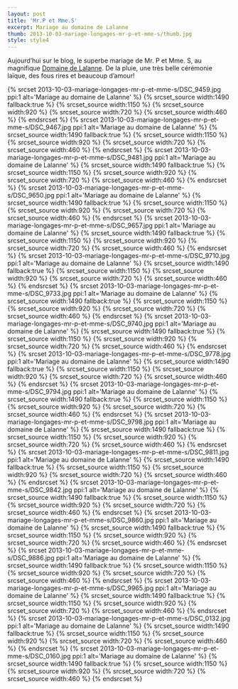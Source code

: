 ```yaml
---
layout: post
title: 'Mr.P et Mme.S'
excerpt: Mariage au domaine de Lalanne
thumb: 2013-10-03-mariage-longages-mr-p-et-mme-s/thumb.jpg
style: style4
---
```


Aujourd’hui sur le blog, le superbe mariage de Mr. P et Mme. S, au magnifique [Domaine de Lalanne](http://www.domaine-lalanne.com/). De la pluie, une très belle cérémonie laïque, 
des fous rires et beaucoup d’amour!

<span class="image fit">
{% srcset 2013-10-03-mariage-longages-mr-p-et-mme-s/DSC_9459.jpg ppi:1 alt='Mariage au domaine de Lalanne' %}
    {% srcset_source width:1490 fallback:true %} 
    {% srcset_source width:1150 %}
    {% srcset_source width:920 %}
    {% srcset_source width:720 %}
    {% srcset_source width:460 %}
{% endsrcset %}
</span>

<span class="image fit">
{% srcset 2013-10-03-mariage-longages-mr-p-et-mme-s/DSC_9467.jpg ppi:1 alt='Mariage au domaine de Lalanne' %}
    {% srcset_source width:1490 fallback:true %} 
    {% srcset_source width:1150 %}
    {% srcset_source width:920 %}
    {% srcset_source width:720 %}
    {% srcset_source width:460 %}
{% endsrcset %}
</span>

<span class="image fit">
{% srcset 2013-10-03-mariage-longages-mr-p-et-mme-s/DSC_9481.jpg ppi:1 alt='Mariage au domaine de Lalanne' %}
    {% srcset_source width:1490 fallback:true %} 
    {% srcset_source width:1150 %}
    {% srcset_source width:920 %}
    {% srcset_source width:720 %}
    {% srcset_source width:460 %}
{% endsrcset %}
</span>

<span class="image fit">
{% srcset 2013-10-03-mariage-longages-mr-p-et-mme-s/DSC_9650.jpg ppi:1 alt='Mariage au domaine de Lalanne' %}
    {% srcset_source width:1490 fallback:true %} 
    {% srcset_source width:1150 %}
    {% srcset_source width:920 %}
    {% srcset_source width:720 %}
    {% srcset_source width:460 %}
{% endsrcset %}
</span>

<span class="image fit">
{% srcset 2013-10-03-mariage-longages-mr-p-et-mme-s/DSC_9657.jpg ppi:1 alt='Mariage au domaine de Lalanne' %}
    {% srcset_source width:1490 fallback:true %} 
    {% srcset_source width:1150 %}
    {% srcset_source width:920 %}
    {% srcset_source width:720 %}
    {% srcset_source width:460 %}
{% endsrcset %}
</span>

<span class="image fit">
{% srcset 2013-10-03-mariage-longages-mr-p-et-mme-s/DSC_9710.jpg ppi:1 alt='Mariage au domaine de Lalanne' %}
    {% srcset_source width:1490 fallback:true %} 
    {% srcset_source width:1150 %}
    {% srcset_source width:920 %}
    {% srcset_source width:720 %}
    {% srcset_source width:460 %}
{% endsrcset %}
</span>

<span class="image fit">
{% srcset 2013-10-03-mariage-longages-mr-p-et-mme-s/DSC_9733.jpg ppi:1 alt='Mariage au domaine de Lalanne' %}
    {% srcset_source width:1490 fallback:true %} 
    {% srcset_source width:1150 %}
    {% srcset_source width:920 %}
    {% srcset_source width:720 %}
    {% srcset_source width:460 %}
{% endsrcset %}
</span>

<span class="image fit">
{% srcset 2013-10-03-mariage-longages-mr-p-et-mme-s/DSC_9740.jpg ppi:1 alt='Mariage au domaine de Lalanne' %}
    {% srcset_source width:1490 fallback:true %} 
    {% srcset_source width:1150 %}
    {% srcset_source width:920 %}
    {% srcset_source width:720 %}
    {% srcset_source width:460 %}
{% endsrcset %}
</span>

<span class="image fit">
{% srcset 2013-10-03-mariage-longages-mr-p-et-mme-s/DSC_9778.jpg ppi:1 alt='Mariage au domaine de Lalanne' %}
    {% srcset_source width:1490 fallback:true %} 
    {% srcset_source width:1150 %}
    {% srcset_source width:920 %}
    {% srcset_source width:720 %}
    {% srcset_source width:460 %}
{% endsrcset %}
</span>

<span class="image fit">
{% srcset 2013-10-03-mariage-longages-mr-p-et-mme-s/DSC_9794.jpg ppi:1 alt='Mariage au domaine de Lalanne' %}
    {% srcset_source width:1490 fallback:true %} 
    {% srcset_source width:1150 %}
    {% srcset_source width:920 %}
    {% srcset_source width:720 %}
    {% srcset_source width:460 %}
{% endsrcset %}
</span>

<span class="image fit">
{% srcset 2013-10-03-mariage-longages-mr-p-et-mme-s/DSC_9798.jpg ppi:1 alt='Mariage au domaine de Lalanne' %}
    {% srcset_source width:1490 fallback:true %} 
    {% srcset_source width:1150 %}
    {% srcset_source width:920 %}
    {% srcset_source width:720 %}
    {% srcset_source width:460 %}
{% endsrcset %}
</span>

<span class="image fit">
{% srcset 2013-10-03-mariage-longages-mr-p-et-mme-s/DSC_9811.jpg ppi:1 alt='Mariage au domaine de Lalanne' %}
    {% srcset_source width:1490 fallback:true %} 
    {% srcset_source width:1150 %}
    {% srcset_source width:920 %}
    {% srcset_source width:720 %}
    {% srcset_source width:460 %}
{% endsrcset %}
</span>

<span class="image fit">
{% srcset 2013-10-03-mariage-longages-mr-p-et-mme-s/DSC_9842.jpg ppi:1 alt='Mariage au domaine de Lalanne' %}
    {% srcset_source width:1490 fallback:true %} 
    {% srcset_source width:1150 %}
    {% srcset_source width:920 %}
    {% srcset_source width:720 %}
    {% srcset_source width:460 %}
{% endsrcset %}
</span>

<span class="image fit">
{% srcset 2013-10-03-mariage-longages-mr-p-et-mme-s/DSC_9860.jpg ppi:1 alt='Mariage au domaine de Lalanne' %}
    {% srcset_source width:1490 fallback:true %} 
    {% srcset_source width:1150 %}
    {% srcset_source width:920 %}
    {% srcset_source width:720 %}
    {% srcset_source width:460 %}
{% endsrcset %}
</span>

<span class="image fit">
{% srcset 2013-10-03-mariage-longages-mr-p-et-mme-s/DSC_9886.jpg ppi:1 alt='Mariage au domaine de Lalanne' %}
    {% srcset_source width:1490 fallback:true %} 
    {% srcset_source width:1150 %}
    {% srcset_source width:920 %}
    {% srcset_source width:720 %}
    {% srcset_source width:460 %}
{% endsrcset %}
</span>

<span class="image fit">
{% srcset 2013-10-03-mariage-longages-mr-p-et-mme-s/DSC_9965.jpg ppi:1 alt='Mariage au domaine de Lalanne' %}
    {% srcset_source width:1490 fallback:true %} 
    {% srcset_source width:1150 %}
    {% srcset_source width:920 %}
    {% srcset_source width:720 %}
    {% srcset_source width:460 %}
{% endsrcset %}
</span>

<span class="image fit">
{% srcset 2013-10-03-mariage-longages-mr-p-et-mme-s/DSC_0132.jpg ppi:1 alt='Mariage au domaine de Lalanne' %}
    {% srcset_source width:1490 fallback:true %} 
    {% srcset_source width:1150 %}
    {% srcset_source width:920 %}
    {% srcset_source width:720 %}
    {% srcset_source width:460 %}
{% endsrcset %}
</span>

<span class="image fit">
{% srcset 2013-10-03-mariage-longages-mr-p-et-mme-s/DSC_0160.jpg ppi:1 alt='Mariage au domaine de Lalanne' %}
    {% srcset_source width:1490 fallback:true %} 
    {% srcset_source width:1150 %}
    {% srcset_source width:920 %}
    {% srcset_source width:720 %}
    {% srcset_source width:460 %}
{% endsrcset %}
</span>